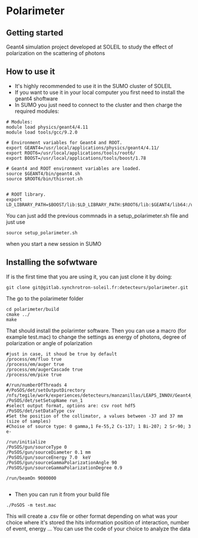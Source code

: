 # Polarimeter



## Getting started

Geant4 simulation project developed at SOLEIL to study the effect of polarization on the scattering of photons

## How to use it

- It's highly recommended to use it in the SUMO cluster of SOLEIL 
- If you want to use it in your local computer you first need to install the geant4 shoftware
- In SUMO you just need to connect to the cluster and then charge the required modules: 

```
# Modules:
module load physics/geant4/4.11
module load tools/gcc/9.2.0

# Environment variables for Geant4 and ROOT.
export GEANT4=/usr/local/applications/physics/geant4/4.11/
export ROOT6=/usr/local/applications/tools/root6/
export BOOST=/usr/local/applications/tools/boost/1.78

# Geant4 and ROOT environment variables are loaded.
source $GEANT4/bin/geant4.sh
source $ROOT6/bin/thisroot.sh


# ROOT library.
export LD_LIBRARY_PATH=$BOOST/lib:$LD_LIBRARY_PATH:$ROOT6/lib:$GEANT4/lib64:/usr/lib64/:/usr/lib

```

You can just add the previous commnads in a setup_polarimeter.sh file and just use 
```
source setup_polarimeter.sh

```
when you start a new session in SUMO 

## Installing the sofwtware 

If is the first time that you are using it, you can just clone it by doing: 

```
git clone git@gitlab.synchrotron-soleil.fr:detecteurs/polarimeter.git

```
The go to the polarimeter folder 

```
cd polarimeter/build 
cmake ../
make 

```
That should install the polarimter software. Then you can use a macro (for example test.mac) to change the settings as energy of photons, degree of polarization or angle of polarization 

```
#just in case, it shoud be true by default
/process/em/fluo true
/process/em/auger true
/process/em/augerCascade true
/process/em/pixe true

#/run/numberOfThreads 4
#/PoSOS/det/setOutputDirectory /nfs/tegile/work/experiences/detecteurs/manzanillas/LEAPS_INNOV/Geant4_output/
/PoSOS/det/setSetupName run_1
#select output format, options are: csv root hdf5
/PoSOS/det/setDataType csv
#Set the position of the collimator, a values between -37 and 37 mm (size of samples)
#Choise of source type: 0 gamma,1 Fe-55,2 Cs-137; 1 Bi-207; 2 Sr-90; 3 e-

/run/initialize
/PoSOS/gun/sourceType 0
/PoSOS/gun/sourceDiameter 0.1 mm
/PoSOS/gun/sourceEnergy 7.0  keV
/PoSOS/gun/sourceGammaPolarizationAngle 90
/PoSOS/gun/sourceGammaPolarizationDegree 0.9

/run/beamOn 9000000


```

- Then you can run it from your build file 


```
./PoSOS -m test.mac

```

This will create a .csv file or other format depending on what was your choice where it's stored the hits information position of interaction, number of event, energy ...
You can use the code of your choice to analyze the data  

